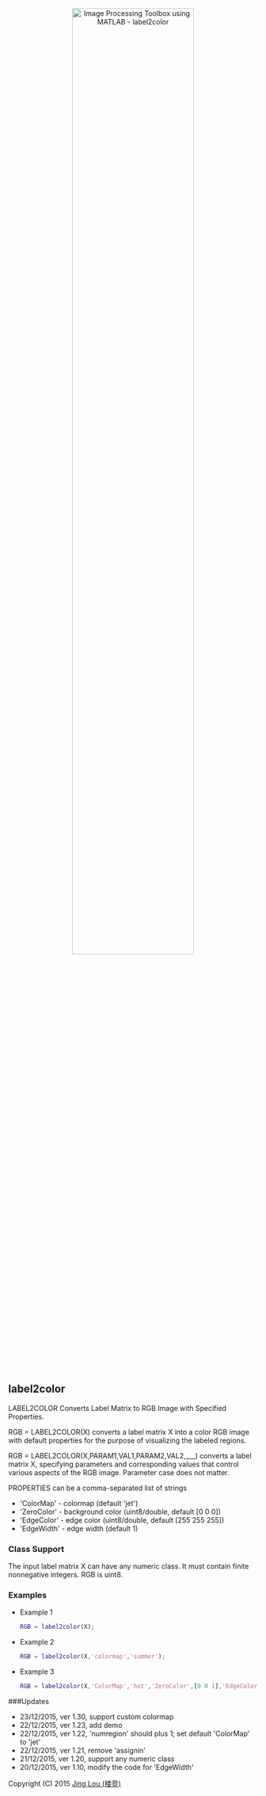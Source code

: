 <div align="center"><img class="aligncenter" src="http://www.loujing.com/wp-content/uploads/research/downloads/demo_label2color_result.png" alt="Image Processing Toolbox using MATLAB - label2color" title="Image Processing Toolbox using MATLAB - label2color" width="70%"/></div>

<br/>

## label2color

LABEL2COLOR Converts Label Matrix to RGB Image with Specified Properties.

RGB = LABEL2COLOR(X) converts a label matrix X into a color RGB image with default properties for the purpose of visualizing the labeled regions.

RGB = LABEL2COLOR(X,PARAM1,VAL1,PARAM2,VAL2,___) converts a label matrix X, specifying parameters and corresponding values that control various aspects of the RGB image. Parameter case does not matter.

PROPERTIES can be a comma-separated list of strings
 - 'ColorMap'   -  colormap   (default 'jet')
 - 'ZeroColor'  -  background color (uint8/double, default [0 0 0])
 - 'EdgeColor'  -  edge color (uint8/double, default [255 255 255])
 - 'EdgeWidth'  -  edge width (default 1)

### Class Support

The input label matrix X can have any numeric class. It must contain finite nonnegative integers. RGB is uint8.

### Examples
 - Example 1
	```matlab
	RGB = label2color(X);
	```

 - Example 2
	```matlab
	RGB = label2color(X,'colormap','summer');
	```

 - Example 3
	```matlab
	RGB = label2color(X,'ColorMap','hot','ZeroColor',[0 0 1],'EdgeColor',[1 1 1],'EdgeWidth',3);
	```

###Updates
 - 23/12/2015, ver 1.30, support custom colormap
 - 22/12/2015, ver 1.23, add demo
 - 22/12/2015, ver 1.22, 'numregion' should plus 1; set default 'ColorMap' to 'jet'
 - 22/12/2015, ver 1.21, remove 'assignin'
 - 21/12/2015, ver 1.20, support any numeric class
 - 20/12/2015, ver 1.10, modify the code for 'EdgeWidth'


Copyright (C) 2015 [Jing Lou (楼竞)](http://www.loujing.com)
